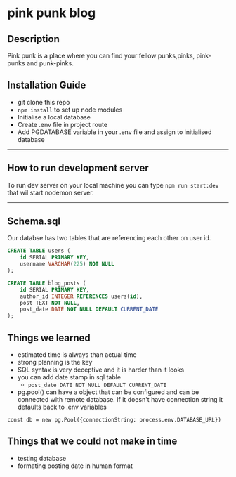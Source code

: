 # pink punk blog


## Description

Pink punk is a place where you can find your fellow punks,pinks, pink-punks and punk-pinks.

## Installation Guide
* git clone this repo
* `npm install` to set up node modules
* Initialise a local database
* Create .env file in project route
* Add PGDATABASE variable in your .env file and assign to initialised database

___

## How to run development server
To run dev server on your local machine you can type `npm run start:dev` that wil start nodemon server.

____

## Schema.sql

Our databse has two tables that are referencing each other on user id.


```sql
CREATE TABLE users (
    id SERIAL PRIMARY KEY,
    username VARCHAR(225) NOT NULL
);

CREATE TABLE blog_posts (
    id SERIAL PRIMARY KEY,
    author_id INTEGER REFERENCES users(id),
    post TEXT NOT NULL,
    post_date DATE NOT NULL DEFAULT CURRENT_DATE 
);
```

## Things we learned

* estimated time is always than actual time
* strong planning is the key
* SQL syntax is very deceptive and it is harder than it looks
* you can add date stamp in sql table
    * `post_date DATE NOT NULL DEFAULT CURRENT_DATE `
* pg.pool() can have a object that can be configured and can be connected with remote database. If it doesn't have connection string it defaults back to .env variables
```javascript=
const db = new pg.Pool({connectionString: process.env.DATABASE_URL})
```


## Things that we could not make in time

* testing database
* formating posting date in human format
